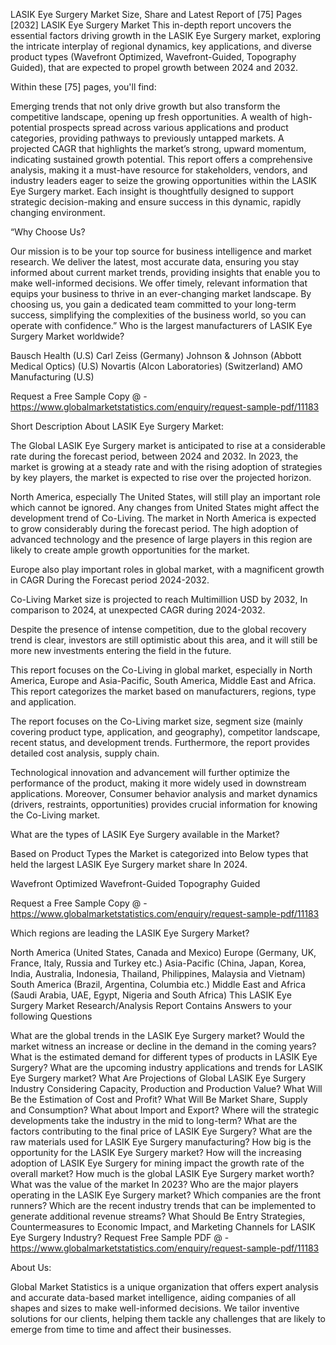 LASIK Eye Surgery Market Size, Share and Latest Report of [75] Pages [2032]
LASIK Eye Surgery Market This in-depth report uncovers the essential factors driving growth in the LASIK Eye Surgery market, exploring the intricate interplay of regional dynamics, key applications, and diverse product types (Wavefront Optimized, Wavefront-Guided, Topography Guided), that are expected to propel growth between 2024 and 2032.

Within these [75] pages, you'll find:

Emerging trends that not only drive growth but also transform the competitive landscape, opening up fresh opportunities.
A wealth of high-potential prospects spread across various applications and product categories, providing pathways to previously untapped markets.
A projected CAGR that highlights the market’s strong, upward momentum, indicating sustained growth potential.
This report offers a comprehensive analysis, making it a must-have resource for stakeholders, vendors, and industry leaders eager to seize the growing opportunities within the LASIK Eye Surgery market. Each insight is thoughtfully designed to support strategic decision-making and ensure success in this dynamic, rapidly changing environment.

“Why Choose Us?

Our mission is to be your top source for business intelligence and market research.
We deliver the latest, most accurate data, ensuring you stay informed about current market trends, providing insights that enable you to make well-informed decisions.
We offer timely, relevant information that equips your business to thrive in an ever-changing market landscape.
By choosing us, you gain a dedicated team committed to your long-term success, simplifying the complexities of the business world, so you can operate with confidence.”
Who is the largest manufacturers of LASIK Eye Surgery Market worldwide?

 

Bausch Health (U.S)
Carl Zeiss (Germany)
Johnson & Johnson (Abbott Medical Optics) (U.S)
Novartis (Alcon Laboratories) (Switzerland)
AMO Manufacturing (U.S)
 

Request a Free Sample Copy @ - https://www.globalmarketstatistics.com/enquiry/request-sample-pdf/11183

 

Short Description About LASIK Eye Surgery Market:

The Global LASIK Eye Surgery market is anticipated to rise at a considerable rate during the forecast period, between 2024 and 2032. In 2023, the market is growing at a steady rate and with the rising adoption of strategies by key players, the market is expected to rise over the projected horizon.

North America, especially The United States, will still play an important role which cannot be ignored. Any changes from United States might affect the development trend of Co-Living. The market in North America is expected to grow considerably during the forecast period. The high adoption of advanced technology and the presence of large players in this region are likely to create ample growth opportunities for the market.

Europe also play important roles in global market, with a magnificent growth in CAGR During the Forecast period 2024-2032.

Co-Living Market size is projected to reach Multimillion USD by 2032, In comparison to 2024, at unexpected CAGR during 2024-2032.

Despite the presence of intense competition, due to the global recovery trend is clear, investors are still optimistic about this area, and it will still be more new investments entering the field in the future.

This report focuses on the Co-Living in global market, especially in North America, Europe and Asia-Pacific, South America, Middle East and Africa. This report categorizes the market based on manufacturers, regions, type and application.

The report focuses on the Co-Living market size, segment size (mainly covering product type, application, and geography), competitor landscape, recent status, and development trends. Furthermore, the report provides detailed cost analysis, supply chain.

Technological innovation and advancement will further optimize the performance of the product, making it more widely used in downstream applications. Moreover, Consumer behavior analysis and market dynamics (drivers, restraints, opportunities) provides crucial information for knowing the Co-Living market.

What are the types of LASIK Eye Surgery available in the Market?

Based on Product Types the Market is categorized into Below types that held the largest LASIK Eye Surgery market share In 2024.

 

Wavefront Optimized
Wavefront-Guided
Topography Guided
 

Request a Free Sample Copy @ - https://www.globalmarketstatistics.com/enquiry/request-sample-pdf/11183

Which regions are leading the LASIK Eye Surgery Market?

North America (United States, Canada and Mexico)
Europe (Germany, UK, France, Italy, Russia and Turkey etc.)
Asia-Pacific (China, Japan, Korea, India, Australia, Indonesia, Thailand, Philippines, Malaysia and Vietnam)
South America (Brazil, Argentina, Columbia etc.)
Middle East and Africa (Saudi Arabia, UAE, Egypt, Nigeria and South Africa)
This LASIK Eye Surgery Market Research/Analysis Report Contains Answers to your following Questions

What are the global trends in the LASIK Eye Surgery market? Would the market witness an increase or decline in the demand in the coming years?
What is the estimated demand for different types of products in LASIK Eye Surgery? What are the upcoming industry applications and trends for LASIK Eye Surgery market?
What Are Projections of Global LASIK Eye Surgery Industry Considering Capacity, Production and Production Value? What Will Be the Estimation of Cost and Profit? What Will Be Market Share, Supply and Consumption? What about Import and Export?
Where will the strategic developments take the industry in the mid to long-term?
What are the factors contributing to the final price of LASIK Eye Surgery? What are the raw materials used for LASIK Eye Surgery manufacturing?
How big is the opportunity for the LASIK Eye Surgery market? How will the increasing adoption of LASIK Eye Surgery for mining impact the growth rate of the overall market?
How much is the global LASIK Eye Surgery market worth? What was the value of the market In 2023?
Who are the major players operating in the LASIK Eye Surgery market? Which companies are the front runners?
Which are the recent industry trends that can be implemented to generate additional revenue streams?
What Should Be Entry Strategies, Countermeasures to Economic Impact, and Marketing Channels for LASIK Eye Surgery Industry?
Request Free Sample PDF @ - https://www.globalmarketstatistics.com/enquiry/request-sample-pdf/11183

About Us:

Global Market Statistics is a unique organization that offers expert analysis and accurate data-based market intelligence, aiding companies of all shapes and sizes to make well-informed decisions. We tailor inventive solutions for our clients, helping them tackle any challenges that are likely to emerge from time to time and affect their businesses.